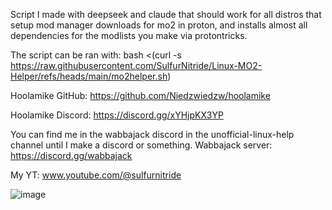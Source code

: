 Script I made with deepseek and claude that should work for all distros that setup mod manager downloads for mo2 in proton, and installs almost all dependencies for the modlists you make via protontricks.

The script can be ran with: bash <(curl -s https://raw.githubusercontent.com/SulfurNitride/Linux-MO2-Helper/refs/heads/main/mo2helper.sh)

Hoolamike GitHub: https://github.com/Niedzwiedzw/hoolamike

Hoolamike Discord: https://discord.gg/xYHjpKX3YP

You can find me in the wabbajack discord in the unofficial-linux-help channel until I make a discord or something. Wabbajack server: https://discord.gg/wabbajack

My YT: www.youtube.com/@sulfurnitride


![image](https://github.com/user-attachments/assets/66e18b60-a5ef-43e9-8751-51bc6afa1e4d)
